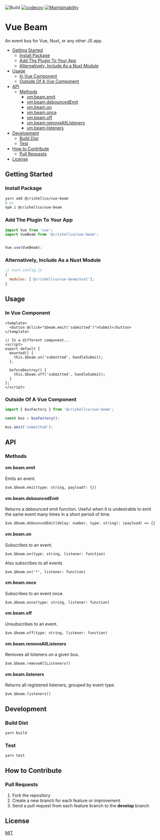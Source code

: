 ![Build](https://github.com/crishellco/vue-beam/workflows/Build/badge.svg)
[![codecov](https://codecov.io/gh/crishellco/vue-beam/branch/master/graph/badge.svg?token=M7N86U5GF7)](https://codecov.io/gh/crishellco/vue-beam)
[![Maintainability](https://api.codeclimate.com/v1/badges/b3806bbadbec2ed40c08/maintainability)](https://codeclimate.com/github/crishellco/vue-beam/maintainability)

# Vue Beam

An event bus for Vue, Nuxt, or any other JS app.

- [Getting Started](#getting-started)
  - [Install Package](#install-package)
  - [Add The Plugin To Your App](#add-the-plugin-to-your-app)
  - [Alternatively, Include As a Nuxt Module](#alternatively-include-as-a-nuxt-module)
- [Usage](#usage)
  - [In Vue Component](#in-vue-component)
  - [Outside Of A Vue Component](#outside-of-a-vue-component)
- [API](#api)
  - [Methods](#methods)
    - [$vm.$beam.emit](#vmbeamemit)
    - [$vm.$beam.debouncedEmit](#vmbeamdebouncedemit)
    - [$vm.$beam.on](#vmbeamon)
    - [$vm.$beam.once](#vmbeamonce)
    - [$vm.$beam.off](#vmbeamoff)
    - [$vm.$beam.removeAllListeners](#vmbeamremovealllisteners)
    - [$vm.$beam.listeners](#vmbeamlisteners)
- [Development](#development)
  - [Build Dist](#build-dist)
  - [Test](#test)
- [How to Contribute](#how-to-contribute)
  - [Pull Requests](#pull-requests)
- [License](#license)

## Getting Started

### Install Package

```bash
yarn add @crishellco/vue-beam
# or
npm i @crishellco/vue-beam
```

### Add The Plugin To Your App

```javascript
import Vue from 'vue';
import VueBeam from '@crishellco/vue-beam';


Vue.use(VueBeam);
```

### Alternatively, Include As a Nuxt Module

```javascript
// nuxt.config.js
{
  modules: ['@crishellco/vue-beam/nuxt'];
}
```

## Usage

### In Vue Component
```vue
<template>
  <button @click="$beam.emit('submitted')">Submit</button>
</template>

// In a different component...
<script>
export default {
  mounted() {
    this.$beam.on('submitted', handleSubmit);
  },

  beforeDestroy() {
    this.$beam.off('submitted', handleSubmit);
  }
};
</script>
```

### Outside Of A Vue Component
```javascript
import { busFactory } from '@crishellco/vue-beam';

const bus = busFactory();

bus.emit('submitted');
```

## API

### Methods

#### $vm.$beam.emit

Emits an event.

`$vm.$beam.emit(type: string, payload?: {})`

#### $vm.$beam.debouncedEmit

Returns a debounced emit function. Useful when it is undesirable to emit the same event many times in a short period of time.

`$vm.$beam.debouncedEmit(delay: number, type: string): (payload) => {}`

#### $vm.$beam.on

Subscribes to an event.

`$vm.$beam.on(type: string, listener: function)`

Also subscribes to all events

`$vm.$beam.on('*', listener: function)`

#### $vm.$beam.once

Subscribes to an event once.

`$vm.$beam.once(type: string, listener: function)`

#### $vm.$beam.off

Unsubscribes to an event.

`$vm.$beam.off(type: string, listener: function)`

#### $vm.$beam.removeAllListeners

Removes all listeners on a given bus.

`$vm.$beam.removeAllListeners()`

#### $vm.$beam.listeners

Returns all registered listeners, grouped by event type.

`$vm.$beam.listeners()`

## Development

### Build Dist

```bash
yarn build
```

### Test

```bash
yarn test
```

## How to Contribute

### Pull Requests

1. Fork the repository
2. Create a new branch for each feature or improvement
3. Send a pull request from each feature branch to the **develop** branch

## License

[MIT](http://opensource.org/licenses/MIT)
  